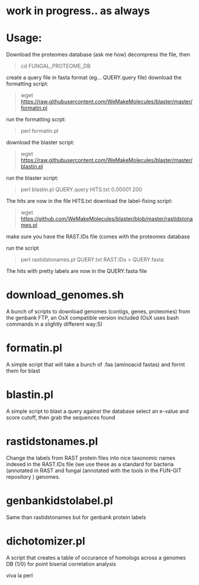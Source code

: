 # work in progress.. as always

# Usage:
Download the proteomes database (ask me how) decompress the file, then
>cd FUNGAL_PROTEOME_DB

create a query file in fasta format (eg... QUERY.query file)
download the formatting script:
>wget https://raw.githubusercontent.com/WeMakeMolecules/blaster/master/formatin.pl

run the formatting scrpt:
>perl formatin.pl 

download the blaster script:
>wget https://raw.githubusercontent.com/WeMakeMolecules/blaster/master/blastin.pl

run the blaster script:
>perl blastin.pl  QUERY.query HITS.txt 0.00001 200

The hits are now in the file HITS.txt
download the label-fixing script:
>wget https://github.com/WeMakeMolecules/blaster/blob/master/rastidstonames.pl

make sure you have the RAST.IDs file (comes with the proteomes database

run the script
>perl rastidstonames.pl QUERY.txt RAST.IDs > QUERY.fasta


The hits with pretty labels are now in the QUERY.fasta file



# download_genomes.sh
A bunch of scripts to download genomes (contigs, genes, proteomes) from the genbank FTP, an OsX compatible version included (OsX uses  bash commands in a slightly different way:S) 

# formatin.pl
A simple script that will take a bunch of .faa (aminoacid fastas) and formt them for blast

# blastin.pl
A simple script to blast a query against the database select an e-value and score cutoff, then grab the sequences found

# rastidstonames.pl
Change the labels from RAST protein files into nice taxonomic names indexed in the RAST.IDs file (we use these as a standard for bacteria (annotated in RAST and fungal (annotated with the tools in the FUN-GIT repository ) genomes.
# genbankidstolabel.pl
Same than rastidstonames but for genbank protein labels

# dichotomizer.pl
A script that creates a table of occurance of homologs across a genomes DB (1/0) for point biserial correlation analysis

viva la perl
